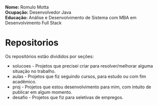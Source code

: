 <b>Nome:</b> Romulo Motta  
<b>Ocupação:</b> Desenvolvedor Java  
<b>Educação:</b> Análise e Desenvolvimento de Sistema com MBA em Desenvolvimento Full Stack  

# Repositorios #
Os repositórios estão divididos por seções:
* solucoes - Projetos que precisei criar para resolver/melhorar alguma situação no trabalho.
* aulas - Projetos que fiz seguindo cursos, para estudo ou com fim acadêmico.
* proj - Projetos que estou desenvolvimento para mim, com intuito de publicar em algum momento.
* desafio - Projetos que fiz para seletivas de empregos.

